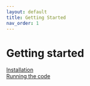 ```yaml
---
layout: default
title: Getting Started
nav_order: 1
---
```



# Getting started

[Installation](2_installation.md) \
[Running the code](3_running.md) 